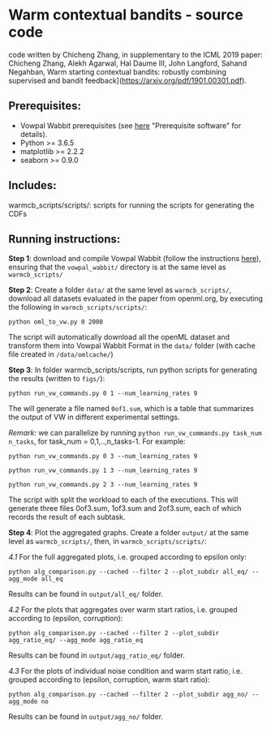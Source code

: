 # Warm contextual bandits - source code

code written by Chicheng Zhang, in supplementary to the ICML 2019 paper: Chicheng Zhang, Alekh Agarwal, Hal Daume III, John Langford, Sahand Negahban, Warm starting contextual bandits: robustly combining supervised and bandit feedback](https://arxiv.org/pdf/1901.00301.pdf).

## Prerequisites:
- Vowpal Wabbit prerequisites (see [here](https://github.com/VowpalWabbit/vowpal_wabbit/) "Prerequisite software" for details).
- Python >= 3.6.5
- matplotlib >= 2.2.2
- seaborn >= 0.9.0

## Includes:

warmcb_scripts/scripts/: scripts for running the scripts for generating the CDFs

## Running instructions:

**Step 1**: download and compile Vowpal Wabbit (follow the instructions [here](https://github.com/VowpalWabbit/vowpal_wabbit/)), ensuring that the `vowpal_wabbit/` directory is at the same level as `warmcb_scripts/`

**Step 2**: Create a folder `data/` at the same level as `warmcb_scripts/`, download all datasets evaluated in the paper from openml.org, by executing the following in `warmcb_scripts/scripts/`:

`python oml_to_vw.py 0 2000`

The script will automatically download all the openML dataset and transform them into Vowpal Wabbit Format
in the `data/` folder (with cache file created in `/data/omlcache/`)

**Step 3**: In folder warmcb_scripts/scripts, run python scripts for generating the results (written to `figs/`):

`python run_vw_commands.py 0 1 --num_learning_rates 9`

The will generate a file named `0of1.sum`, which is a table that summarizes the output of VW in different
experimental settings.

*Remark:* we can parallelize by running `python run_vw_commands.py task_num n_tasks`, for task_num = 0,1,..,n_tasks-1.
For example:

`python run_vw_commands.py 0 3 --num_learning_rates 9`

`python run_vw_commands.py 1 3 --num_learning_rates 9`

`python run_vw_commands.py 2 3 --num_learning_rates 9`

The script with split the workload to each of the executions. This will generate three files 0of3.sum, 1of3.sum and 2of3.sum,
each of which records the result of each subtask.

**Step 4**: Plot the aggregated graphs. Create a folder `output/` at the same level as `warmcb_scripts/`, then, in `warmcb_scripts/scripts/`:

*4.1* For the full aggregated plots, i.e. grouped according to epsilon only:

`python alg_comparison.py --cached --filter 2 --plot_subdir all_eq/ --agg_mode all_eq`

Results can be found in `output/all_eq/` folder.

*4.2* For the plots that aggregates over warm start ratios, i.e. grouped according to (epsilon, corruption):

`python alg_comparison.py --cached --filter 2 --plot_subdir agg_ratio_eq/ --agg_mode agg_ratio_eq`

Results can be found in `output/agg_ratio_eq/` folder.

*4.3* For the plots of individual noise condition and warm start ratio, i.e. grouped according to (epsilon, corruption, warm start ratio):

`python alg_comparison.py --cached --filter 2 --plot_subdir agg_no/ --agg_mode no`

Results can be found in `output/agg_no/` folder.
